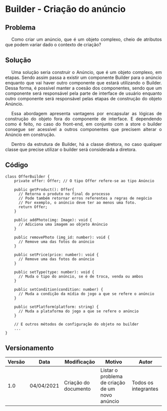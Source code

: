 # Builder - Criação do anúncio

## Problema

<p style="text-indent: 20px; text-align: justify">
Como criar um anúncio, que é um objeto complexo, cheio de atributos que podem variar dado o contexto de criação?
</p>

## Solução

<p style="text-indent: 20px; text-align: justify">
Uma solução seria construir o Anúncio, que é um objeto complexo, em etapas. Sendo assim passa a existir um componente Builder para o anúncio enquanto que vai haver outro componente que estará utilizando o Builder. Dessa forma, é possível manter a coesão dos componentes, sendo que um componente será responsável pela parte de interface de usuário enquanto outro componente será responsável pelas etapas de construção do objeto Anúncio.
</p>

<p style="text-indent: 20px; text-align: justify">
Essa abordagem apresenta vantagens por encapsular as lógicas de construção do objeto fora do componente de interface. E dependendo como é feito, no caso do front-end, em conjunto com a store o builder consegue ser acessível a outros componentes que precisem alterar o Anúncio em construção.
</p>

<p style="text-indent: 20px; text-align: justify">
Dentro da estrutura de Builder, há a classe diretora, no caso qualquer classe que precise utilizar o builder será considerada a diretora.
</p>

## Código

```tsx
class OfferBuilder {
    private offer: Offer; // O tipo Offer refere-se ao tipo Anúncio

    public getProduct(): Offer{
      // Retorna o produto no final do processo
      // Pode também retornar erros referentes a regras de negócio
      // Por exemplo, o anúncio deve ter ao menos uma foto.
      return Offer;
    }

    public addPhoto(img: Image): void {
      // Adiciona uma imagem ao objeto Anúncio
    }

    public removePhoto (img_id: number): void {
      // Remove uma das fotos do anúncio
    }

    public setPrice(price: number): void {
      // Remove uma das fotos do anúncio
    }

    public setType(type: number): void {
      // Muda o tipo do anúncio, se é de troca, venda ou ambos
    }

    public setCondition(condition: number) {
      // Muda a condição da mídia do jogo a que se refere o anúncio
    }

    public setPlatform(platform: string) {
      // Muda a plataforma do jogo a que se refere o anúncio
    }

    // E outros métodos de configuração do objeto no builder
    ...
}
```

## Versionamento

| Versão | Data       | Modificação               | Motivo | Autor         |
| ------ | ---------- | ------------------------- | ------ | ------------- |
| 1.0 | 04/04/2021 | Criação do documento | Listar o problema de criação de um novo anúncio | Todos os integrantes |
